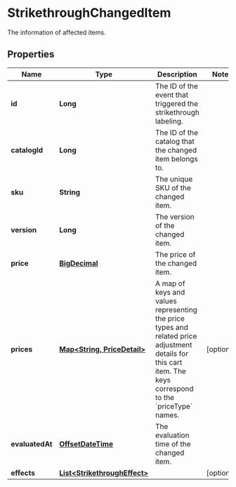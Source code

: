 

# StrikethroughChangedItem

The information of affected items.
## Properties

Name | Type | Description | Notes
------------ | ------------- | ------------- | -------------
**id** | **Long** | The ID of the event that triggered the strikethrough labeling. | 
**catalogId** | **Long** | The ID of the catalog that the changed item belongs to. | 
**sku** | **String** | The unique SKU of the changed item. | 
**version** | **Long** | The version of the changed item. | 
**price** | [**BigDecimal**](BigDecimal.md) | The price of the changed item. | 
**prices** | [**Map&lt;String, PriceDetail&gt;**](PriceDetail.md) | A map of keys and values representing the price types and related price adjustment details for this cart item.       The keys correspond to the &#x60;priceType&#x60; names.  |  [optional]
**evaluatedAt** | [**OffsetDateTime**](OffsetDateTime.md) | The evaluation time of the changed item. | 
**effects** | [**List&lt;StrikethroughEffect&gt;**](StrikethroughEffect.md) |  |  [optional]



